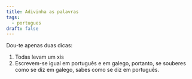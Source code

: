 ```yaml
---
title: Adivinha as palavras
tags:
  - portugues
draft: false
---
```

Dou-te apenas duas dicas:

1. Todas levam um xis
2. Escrevem-se igual em português e em galego, portanto, se souberes como se diz em galego, sabes como se diz em português.